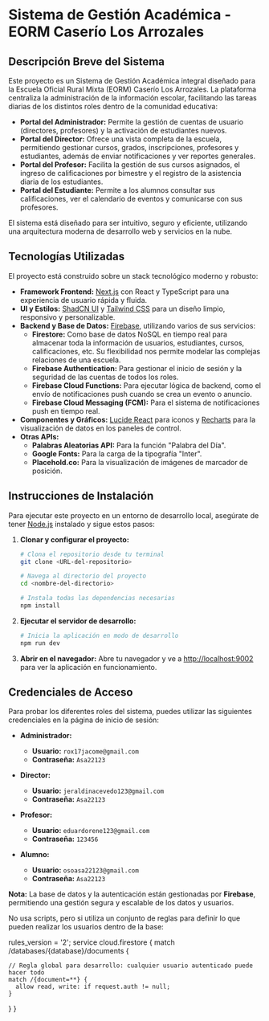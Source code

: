 # Sistema de Gestión Académica - EORM Caserío Los Arrozales

## Descripción Breve del Sistema

Este proyecto es un Sistema de Gestión Académica integral diseñado para la Escuela Oficial Rural Mixta (EORM) Caserío Los Arrozales. La plataforma centraliza la administración de la información escolar, facilitando las tareas diarias de los distintos roles dentro de la comunidad educativa:

- **Portal del Administrador:** Permite la gestión de cuentas de usuario (directores, profesores) y la activación de estudiantes nuevos.
- **Portal del Director:** Ofrece una vista completa de la escuela, permitiendo gestionar cursos, grados, inscripciones, profesores y estudiantes, además de enviar notificaciones y ver reportes generales.
- **Portal del Profesor:** Facilita la gestión de sus cursos asignados, el ingreso de calificaciones por bimestre y el registro de la asistencia diaria de los estudiantes.
- **Portal del Estudiante:** Permite a los alumnos consultar sus calificaciones, ver el calendario de eventos y comunicarse con sus profesores.

El sistema está diseñado para ser intuitivo, seguro y eficiente, utilizando una arquitectura moderna de desarrollo web y servicios en la nube.

## Tecnologías Utilizadas

El proyecto está construido sobre un stack tecnológico moderno y robusto:

- **Framework Frontend:** [Next.js](https://nextjs.org/) con React y TypeScript para una experiencia de usuario rápida y fluida.
- **UI y Estilos:** [ShadCN UI](https://ui.shadcn.com/) y [Tailwind CSS](https://tailwindcss.com/) para un diseño limpio, responsivo y personalizable.
- **Backend y Base de Datos:** [Firebase](https://firebase.google.com/), utilizando varios de sus servicios:
    - **Firestore:** Como base de datos NoSQL en tiempo real para almacenar toda la información de usuarios, estudiantes, cursos, calificaciones, etc. Su flexibilidad nos permite modelar las complejas relaciones de una escuela.
    - **Firebase Authentication:** Para gestionar el inicio de sesión y la seguridad de las cuentas de todos los roles.
    - **Firebase Cloud Functions:** Para ejecutar lógica de backend, como el envío de notificaciones push cuando se crea un evento o anuncio.
    - **Firebase Cloud Messaging (FCM):** Para el sistema de notificaciones push en tiempo real.
- **Componentes y Gráficos:** [Lucide React](https://lucide.dev/) para iconos y [Recharts](https://recharts.org/) para la visualización de datos en los paneles de control.
- **Otras APIs:**
    - **Palabras Aleatorias API:** Para la función "Palabra del Día".
    - **Google Fonts:** Para la carga de la tipografía "Inter".
    - **Placehold.co:** Para la visualización de imágenes de marcador de posición.

## Instrucciones de Instalación

Para ejecutar este proyecto en un entorno de desarrollo local, asegúrate de tener [Node.js](https://nodejs.org/) instalado y sigue estos pasos:

1.  **Clonar y configurar el proyecto:**
    ```bash
    # Clona el repositorio desde tu terminal
    git clone <URL-del-repositorio>

    # Navega al directorio del proyecto
    cd <nombre-del-directorio>

    # Instala todas las dependencias necesarias
    npm install
    ```

2.  **Ejecutar el servidor de desarrollo:**
    ```bash
    # Inicia la aplicación en modo de desarrollo
    npm run dev
    ```

3.  **Abrir en el navegador:**
    Abre tu navegador y ve a [http://localhost:9002](http://localhost:9002) para ver la aplicación en funcionamiento.

## Credenciales de Acceso

Para probar los diferentes roles del sistema, puedes utilizar las siguientes credenciales en la página de inicio de sesión:

- **Administrador:**
  - **Usuario:** `rox17jacome@gmail.com`
  - **Contraseña:** `Asa22123`

- **Director:**
  - **Usuario:** `jeraldinacevedo123@gmail.com`
  - **Contraseña:** `Asa22123`

- **Profesor:**
  - **Usuario:** `eduardorene123@gmail.com`
  - **Contraseña:** `123456`

- **Alumno:**
  - **Usuario:** `osoasa22123@gmail.com`
  - **Contraseña:** `Asa22123`

**Nota:** La base de datos y la autenticación están gestionadas por **Firebase**, permitiendo una gestión segura y escalable de los datos y usuarios.

No usa scripts, pero si utiliza un conjunto de reglas para definir lo que pueden realizar los usuarios dentro de la base: 

rules_version = '2';
service cloud.firestore {
  match /databases/{database}/documents {

    // Regla global para desarrollo: cualquier usuario autenticado puede hacer todo
    match /{document=**} {
      allow read, write: if request.auth != null;
    }

  }
}
